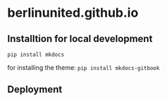 berlinunited.github.io
======================

## Installtion for local development
`pip install mkdocs`

for installing the theme:
`pip install mkdocs-gitbook`

## Deployment